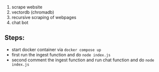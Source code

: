 1. scrape website
2. vectordb (chromadb)  
3. recursive scraping of webpages
4. chat bot

## Steps:
- start docker container via `docker compose up`
- first run the ingest function and do `node index.js`
- second comment the ingest function and run chat function and do `node index.js`
